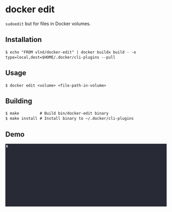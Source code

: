 # docker edit <volume> <file-path>

`sudoedit` but for files in Docker volumes.

## Installation

```shell
$ echo "FROM vlnd/docker-edit" | docker buildx build - -o type=local,dest=$HOME/.docker/cli-plugins --pull
```

## Usage

```shell
$ docker edit <volume> <file-path-in-volume>
```

## Building

```shell
$ make         # Build bin/docker-edit binary
$ make install # Install binary to ~/.docker/cli-plugins
```

## Demo

![demo](https://raw.githubusercontent.com/vvoland/docker-plugin-edit/master/.demo.gif)
